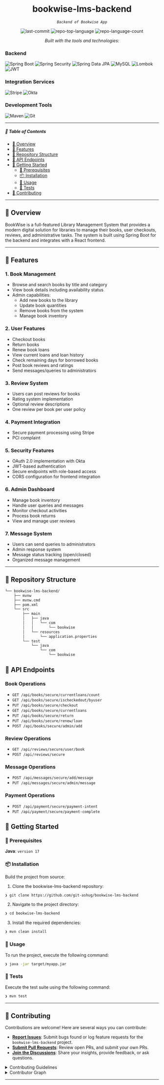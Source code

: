 <p align="center">
    <h1 align="center">bookwise-lms-backend</h1>
</p>
<p align="center">
    <em><code>Backend of Bookwise App</code></em>
</p>
<p align="center">
	<img src="https://img.shields.io/github/last-commit/git-ashug/bookwise-lms-backend?style=flat&logo=git&logoColor=white&color=0080ff" alt="last-commit">
	<img src="https://img.shields.io/github/languages/top/git-ashug/bookwise-lms-backend?style=flat&color=0080ff" alt="repo-top-language">
	<img src="https://img.shields.io/github/languages/count/git-ashug/bookwise-lms-backend?style=flat&color=0080ff" alt="repo-language-count">
</p>
<p align="center">
		<em>Built with the tools and technologies:</em>
</p>

### Backend

![Spring Boot](https://img.shields.io/badge/Spring_Boot-6DB33F?style=for-the-badge&logo=spring&logoColor=white)
![Spring Security](https://img.shields.io/badge/Spring_Security-6DB33F?style=for-the-badge&logo=spring-security&logoColor=white)
![Spring Data JPA](https://img.shields.io/badge/Spring_Data_JPA-6DB33F?style=for-the-badge&logo=spring&logoColor=white)
![MySQL](https://img.shields.io/badge/MySQL-005C84?style=for-the-badge&logo=mysql&logoColor=white)
![Lombok](https://img.shields.io/badge/Lombok-BC4521?style=for-the-badge&logo=lombok&logoColor=white)
![JWT](https://img.shields.io/badge/JWT-000000?style=for-the-badge&logo=json-web-tokens&logoColor=white)

### Integration Services
![Stripe](https://img.shields.io/badge/Stripe-626CD9?style=for-the-badge&logo=stripe&logoColor=white)
![Okta](https://img.shields.io/badge/Okta-007DC1?style=for-the-badge&logo=okta&logoColor=white)

### Development Tools
![Maven](https://img.shields.io/badge/Maven-C71A36?style=for-the-badge&logo=apache-maven&logoColor=white)
![Git](https://img.shields.io/badge/Git-F05032?style=for-the-badge&logo=git&logoColor=white)
<br>

---

##### 🔗 Table of Contents

- [📍 Overview](#-overview)
- [👾 Features](#-features)
- [📂 Repository Structure](#-repository-structure)
- [🧩 API Endpoints](#-modules)
- [🚀 Getting Started](#-getting-started)
    - [🔖 Prerequisites](#-prerequisites)
    - [📦 Installation](#-installation)
    - [🤖 Usage](#-usage)
    - [🧪 Tests](#-tests)
- [🤝 Contributing](#-contributing)

---

## 📍 Overview

BookWise is a full-featured Library Management System that provides a modern digital solution for libraries to manage their books, user checkouts, reviews, and administrative tasks. The system is built using Spring Boot for the backend and integrates with a React frontend.

---

## 👾 Features

### 1. Book Management
- Browse and search books by title and category
- View book details including availability status
- Admin capabilities:
  - Add new books to the library
  - Update book quantities
  - Remove books from the system
  - Manage book inventory

### 2. User Features
- Checkout books
- Return books
- Renew book loans
- View current loans and loan history
- Check remaining days for borrowed books
- Post book reviews and ratings
- Send messages/queries to administrators

### 3. Review System
- Users can post reviews for books
- Rating system implementation
- Optional review descriptions
- One review per book per user policy

### 4. Payment Integration
- Secure payment processing using Stripe
- PCI complaint

### 5. Security Features
- OAuth 2.0 implementation with Okta
- JWT-based authentication
- Secure endpoints with role-based access
- CORS configuration for frontend integration

### 6. Admin Dashboard
- Manage book inventory
- Handle user queries and messages
- Monitor checkout activities
- Process book returns
- View and manage user reviews

### 7. Message System
- Users can send queries to administrators
- Admin response system
- Message status tracking (open/closed)
- Organized message management

---

## 📂 Repository Structure

```sh
└── bookwise-lms-backend/
    ├── mvnw
    ├── mvnw.cmd
    ├── pom.xml
    └── src
        ├── main
        │   ├── java
        │   │   └── com
        │   │       └── bookwise
        │   └── resources
        │       └── application.properties
        └── test
            └── java
                └── com
                    └── bookwise
```
## 🧩 API Endpoints
### Book Operations
- `GET /api/books/secure/currentloans/count`
- `GET /api/books/secure/ischeckedout/byuser`
- `PUT /api/books/secure/checkout`
- `GET /api/books/secure/currentloans`
- `PUT /api/books/secure/return`
- `PUT /api/books/secure/renew/loan`
- `POST /api/books/secure/admin/add`

### Review Operations
- `GET /api/reviews/secure/user/book`
- `POST /api/reviews/secure`

### Message Operations
- `POST /api/messages/secure/add/message`
- `PUT /api/messages/secure/admin/message`

### Payment Operations
- `POST /api/payment/secure/payment-intent`
- `PUT /api/payment/secure/payment-complete`

## 🚀 Getting Started

### 🔖 Prerequisites

**Java**: `version 17`

### 📦 Installation

Build the project from source:

1. Clone the bookwise-lms-backend repository:
```sh
❯ git clone https://github.com/git-ashug/bookwise-lms-backend
```

2. Navigate to the project directory:
```sh
❯ cd bookwise-lms-backend
```

3. Install the required dependencies:
```sh
❯ mvn clean install
```

### 🤖 Usage

To run the project, execute the following command:

```sh
❯ java -jar target/myapp.jar
```

### 🧪 Tests

Execute the test suite using the following command:

```sh
❯ mvn test
```

---

## 🤝 Contributing

Contributions are welcome! Here are several ways you can contribute:

- **[Report Issues](https://github.com/git-ashug/bookwise-lms-backend/issues)**: Submit bugs found or log feature requests for the `bookwise-lms-backend` project.
- **[Submit Pull Requests](https://github.com/git-ashug/bookwise-lms-backend/blob/main/CONTRIBUTING.md)**: Review open PRs, and submit your own PRs.
- **[Join the Discussions](https://github.com/git-ashug/bookwise-lms-backend/discussions)**: Share your insights, provide feedback, or ask questions.

<details closed>
<summary>Contributing Guidelines</summary>

1. **Fork the Repository**: Start by forking the project repository to your github account.
2. **Clone Locally**: Clone the forked repository to your local machine using a git client.
   ```sh
   git clone https://github.com/git-ashug/bookwise-lms-backend
   ```
3. **Create a New Branch**: Always work on a new branch, giving it a descriptive name.
   ```sh
   git checkout -b new-feature-x
   ```
4. **Make Your Changes**: Develop and test your changes locally.
5. **Commit Your Changes**: Commit with a clear message describing your updates.
   ```sh
   git commit -m 'Implemented new feature x.'
   ```
6. **Push to github**: Push the changes to your forked repository.
   ```sh
   git push origin new-feature-x
   ```
7. **Submit a Pull Request**: Create a PR against the original project repository. Clearly describe the changes and their motivations.
8. **Review**: Once your PR is reviewed and approved, it will be merged into the main branch. Congratulations on your contribution!
</details>

<details closed>
<summary>Contributor Graph</summary>
<br>
<p align="left">
   <a href="https://github.com{/git-ashug/bookwise-lms-backend/}graphs/contributors">
      <img src="https://contrib.rocks/image?repo=git-ashug/bookwise-lms-backend">
   </a>
</p>
</details>

---
